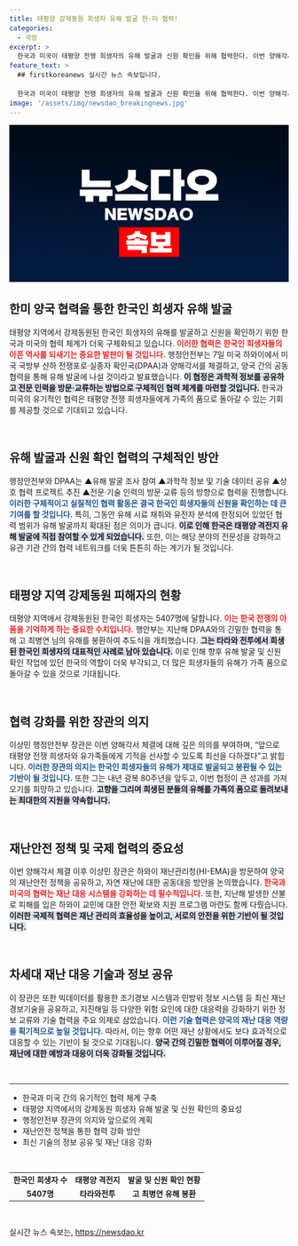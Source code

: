 ```yaml
---
title: 태평양 강제동원 희생자 유해 발굴 한·미 협력!
categories:
  - 국방
excerpt: >
  한국과 미국이 태평양 전쟁 희생자의 유해 발굴과 신원 확인을 위해 협력한다. 이번 양해각서를 통해 한국이 직접 유해 조사에 참여하며, 과거 잃어버린 목소리를 되찾는 기적을 만들어간다!
feature_text: >
  ## firstkoreanews 실시간 뉴스 속보입니다.

  한국과 미국이 태평양 전쟁 희생자의 유해 발굴과 신원 확인을 위해 협력한다. 이번 양해각서를 통해 한국이 직접 유해 조사에 참여하며, 과거 잃어버린 목소리를 되찾는 기적을 만들어간다!
image: '/assets/img/newsdao_breakingnews.jpg'
---
```


<p><img src="/assets/img/newsdao_breakingnews.jpg" alt="firstkoreanews 속보" /></p>

<h2 data-ke-size="size26">한미 양국 협력을 통한 한국인 희생자 유해 발굴</h2>

<p data-ke-size="size16">태평양 지역에서 강제동원된 한국인 희생자의 유해를 발굴하고 신원을 확인하기 위한 한국과 미국의 협력 체계가 더욱 구체화되고 있습니다. <b><span style="color: #ee2323;">이러한 협력은 한국인 희생자들의 아픈 역사를 되새기는 중요한 발판이 될 것입니다.</span></b> 행정안전부는 7일 미국 하와이에서 미국 국방부 산하 전쟁포로·실종자 확인국(DPAA)과 양해각서를 체결하고, 양국 간의 공동 협력을 통해 유해 발굴에 나설 것이라고 발표했습니다. <b><span style="background-color: #21538527;">이 협정은 과학적 정보를 공유하고 전문 인력을 방문·교류하는 방법으로 구체적인 협력 체계를 마련할 것입니다.</span></b> 한국과 미국의 유기적인 협력은 태평양 전쟁 희생자들에게 가족의 품으로 돌아갈 수 있는 기회를 제공할 것으로 기대되고 있습니다.</p>

<p data-ke-size="size16">&nbsp;</p>

<h2 data-ke-size="size26">유해 발굴과 신원 확인 협력의 구체적인 방안</h2>

<p data-ke-size="size16">행정안전부와 DPAA는 ▲유해 발굴 조사 참여 ▲과학적 정보 및 기술 데이터 공유 ▲상호 협력 프로젝트 추진 ▲전문·기술 인력의 방문·교류 등의 방향으로 협력을 진행합니다. <b><span style="color: #1a5490;">이러한 구체적이고 실질적인 협력 활동은 결국 한국인 희생자들의 신원을 확인하는 데 큰 기여를 할 것입니다.</span></b> 특히, 그동안 유해 시료 채취와 유전자 분석에 한정되어 있었던 협력 범위가 유해 발굴까지 확대된 점은 의미가 큽니다. <b><span style="background-color: #21538527;">이로 인해 한국은 태평양 격전지 유해 발굴에 직접 참여할 수 있게 되었습니다.</span></b> 또한, 이는 해당 분야의 전문성을 강화하고 유관 기관 간의 협력 네트워크를 더욱 튼튼히 하는 계기가 될 것입니다.</p>

<p data-ke-size="size16">&nbsp;</p>

<h2 data-ke-size="size26">태평양 지역 강제동원 피해자의 현황</h2>

<p data-ke-size="size16">태평양 지역에서 강제동원된 한국인 희생자는 5407명에 달합니다. <b><span style="color: #ee2323;">이는 한국 전쟁의 아픔을 기억하게 하는 중요한 수치입니다.</span></b> 행안부는 지난해 DPAA와의 긴밀한 협력을 통해 고 최병연 님의 유해를 봉환하여 추도식을 개최했습니다. <b><span style="background-color: #21538527;">그는 타라와 전투에서 희생된 한국인 희생자의 대표적인 사례로 남아 있습니다.</span></b> 이로 인해 향후 유해 발굴 및 신원 확인 작업에 있던 한국의 역할이 더욱 부각되고, 더 많은 희생자들의 유해가 가족 품으로 돌아갈 수 있을 것으로 기대됩니다.</p>

<p data-ke-size="size16">&nbsp;</p>

<h2 data-ke-size="size26">협력 강화를 위한 장관의 의지</h2>

<p data-ke-size="size16">이상민 행정안전부 장관은 이번 양해각서 체결에 대해 깊은 의의를 부여하며, “앞으로 태평양 전쟁 희생자와 유가족들에게 기적을 선사할 수 있도록 최선을 다하겠다”고 밝힙니다. <b><span style="color: #1a5490;">이러한 장관의 의지는 한국인 희생자들의 유해가 제대로 발굴되고 봉환될 수 있는 기반이 될 것입니다.</span></b> 또한 그는 내년 광복 80주년을 앞두고, 이번 협정이 큰 성과를 가져오기를 희망하고 있습니다. <b><span style="background-color: #21538527;">고향을 그리며 희생된 분들의 유해를 가족의 품으로 돌려보내는 최대한의 지원을 약속합니다.</span></b></p>

<p data-ke-size="size16">&nbsp;</p>

<h2 data-ke-size="size26">재난안전 정책 및 국제 협력의 중요성</h2>

<p data-ke-size="size16">이번 양해각서 체결 이후 이상민 장관은 하와이 재난관리청(HI-EMA)을 방문하여 양국의 재난안전 정책을 공유하고, 자연 재난에 대한 공동대응 방안을 논의했습니다. <b><span style="color: #ee2323;">한국과 미국의 협력는 재난 대응 시스템을 강화하는 데 필수적입니다.</span></b> 또한, 지난해 발생한 산불로 피해를 입은 하와이 교민에 대한 안전 확보와 지원 프로그램 마련도 함께 다뤘습니다. <b><span style="background-color: #21538527;">이러한 국제적 협력은 재난 관리의 효율성을 높이고, 서로의 안전을 위한 기반이 될 것입니다.</span></b></p>

<p data-ke-size="size16">&nbsp;</p>

<h2 data-ke-size="size26">차세대 재난 대응 기술과 정보 공유</h2>

<p data-ke-size="size16">이 장관은 또한 빅데이터를 활용한 조기경보 시스템과 민방위 정보 시스템 등 최신 재난 경보기술을 공유하고, 지진해일 등 다양한 위험 요인에 대한 대응력을 강화하기 위한 정보 교류와 기술 협력을 주요 의제로 삼았습니다. <b><span style="color: #1a5490;">이런 기술 협력은 양국의 재난 대응 역량을 획기적으로 높일 것입니다.</span></b> 따라서, 이는 향후 어떤 재난 상황에서도 보다 효과적으로 대응할 수 있는 기반이 될 것으로 기대됩니다. <b><span style="background-color: #21538527;">양국 간의 긴밀한 협력이 이루어질 경우, 재난에 대한 예방과 대응이 더욱 강화될 것입니다.</span></b></p>

<p data-ke-size="size16">&nbsp;</p>

<hr>

<ul>
  <li>한국과 미국 간의 유기적인 협력 체계 구축</li>
  <li>태평양 지역에서의 강제동원 희생자 유해 발굴 및 신원 확인의 중요성</li>
  <li>행정안전부 장관의 의지와 앞으로의 계획</li>
  <li>재난안전 정책을 통한 협력 강화 방안</li>
  <li>최신 기술의 정보 공유 및 재난 대응 강화</li>
</ul>

<p data-ke-size="size16">&nbsp;</p> 

<table style="width:100%">
  <tr>
    <td style="text-align: center; height: 17px;"><b>한국인 희생자 수</b></td>
    <td style="text-align: center; height: 17px;"><b>태평양 격전지</b></td>
    <td style="text-align: center; height: 17px;"><b>발굴 및 신원 확인 현황</b></td>
  </tr>
  <tr>
    <td style="text-align: center; height: 17px;"><b>5407명</b></td>
    <td style="text-align: center; height: 17px;"><b>타라와전투</b></td>
    <td style="text-align: center; height: 17px;"><b>고 최병연 유해 봉환</b></td>
  </tr>
</table>

<p data-ke-size="size16">&nbsp;</p>
실시간 뉴스 속보는, <a href="https://newsdao.kr" rel="dofollow">https://newsdao.kr</a>


